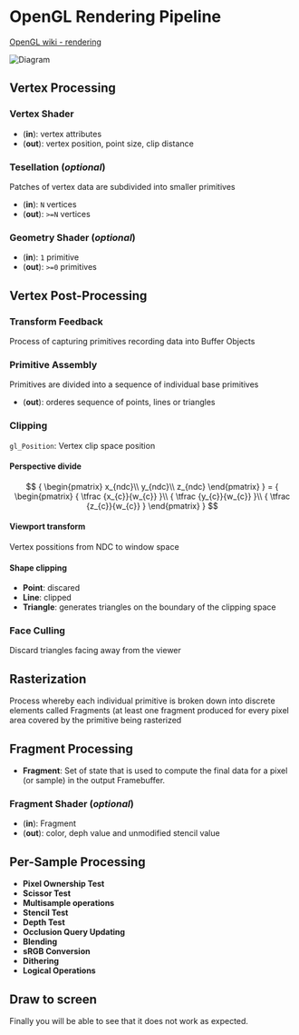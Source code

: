 # OpenGL Rendering Pipeline

[OpenGL wiki - rendering](https://www.khronos.org/opengl/wiki/Rendering_Pipeline_Overview)

![Diagram](https://www.khronos.org/opengl/wiki/Rendering_Pipeline_Overview)

## Vertex Processing

### Vertex Shader
- (**in**): vertex attributes
- (**out**): vertex position, point size, clip distance

### Tesellation (*optional*)
Patches of vertex data are subdivided into smaller primitives
- (**in**): `N` vertices
- (**out**): `>=N` vertices

### Geometry Shader (*optional*)
- (**in**): `1` primitive
- (**out**): `>=0` primitives

## Vertex Post-Processing

### Transform Feedback
Process of capturing primitives recording data into Buffer Objects

### Primitive Assembly
Primitives are divided into a sequence of individual base primitives
- (**out**): orderes sequence of points, lines or triangles

### Clipping
`gl_Position`: Vertex clip space position

#### Perspective divide
$$ { \begin{pmatrix} x_{ndc}\\ y_{ndc}\\ z_{ndc} \end{pmatrix} } = {
    \begin{pmatrix} { \tfrac {x_{c}}{w_{c}} }\\ { \tfrac {y_{c}}{w_{c}} }\\ {
        \tfrac {z_{c}}{w_{c}} } \end{pmatrix} } $$

#### Viewport transform
Vertex possitions from NDC to window space

#### Shape clipping
- **Point**: discared
- **Line**: clipped
- **Triangle**: generates triangles on the boundary of the clipping space

### Face Culling
Discard triangles facing away from the viewer

## Rasterization
Process whereby each individual primitive is broken down into discrete
elements called Fragments (at least one fragment produced for every pixel area
covered by the primitive being rasterized

## Fragment Processing
- **Fragment**: Set of state that is used to compute the final data for a
  pixel (or sample) in the output Framebuffer.

### Fragment Shader (*optional*)
- (**in**): Fragment
- (**out**): color, deph value and unmodified stencil value

## Per-Sample Processing
- **Pixel Ownership Test**
- **Scissor Test**
- **Multisample operations**
- **Stencil Test**
- **Depth Test**
- **Occlusion Query Updating**
- **Blending**
- **sRGB Conversion**
- **Dithering**
- **Logical Operations**

## Draw to screen
Finally you will be able to see that it does not work as expected.
